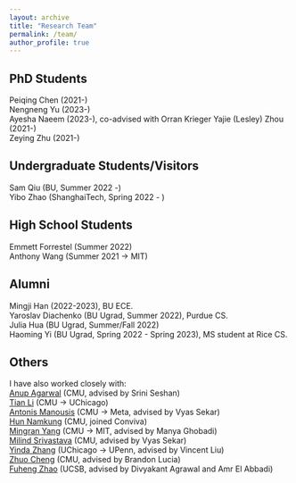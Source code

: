 ```yaml
---
layout: archive
title: "Research Team"
permalink: /team/
author_profile: true
---
```

PhD Students
---
Peiqing Chen (2021-)           
Nengneng Yu  (2023-)   
Ayesha Naeem (2023-), co-advised with Orran Krieger 
Yajie (Lesley) Zhou (2021-)         
Zeying Zhu (2021-)       

Undergraduate Students/Visitors
---     
Sam Qiu  (BU, Summer 2022 -)       
Yibo Zhao (ShanghaiTech, Spring 2022 - )     

High School Students
---
Emmett Forrestel (Summer 2022)   
Anthony Wang (Summer 2021 -> MIT)  

Alumni
---       
Mingji Han  (2022-2023), BU ECE.       
Yaroslav Diachenko (BU Ugrad, Summer 2022), Purdue CS.     
Julia Hua (BU Ugrad, Summer/Fall 2022)      
Haoming Yi  (BU Ugrad, Spring 2022 - Spring 2023), MS student at Rice CS.     

Others
---
I have also worked closely with:   
[Anup Agarwal](https://108anup.github.io/) (CMU, advised by Srini Seshan)   
[Tian Li](https://www.cs.cmu.edu/~litian/) (CMU -> UChicago)   
[Antonis Manousis](https://www.andrew.cmu.edu/user/amanousi/) (CMU -> Meta, advised by Vyas Sekar)    
[Hun Namkung](https://hnamkung.github.io/) (CMU, joined Conviva)   
[Mingran Yang](https://mingrany.github.io/) (CMU -> MIT, advised by Manya Ghobadi)  
[Milind Srivastava]() (CMU, advised by Vyas Sekar)        
[Yinda Zhang](https://yindazhang.github.io/) (UChicago -> UPenn, advised by Vincent Liu)    
[Zhuo Cheng]() (CMU, advised by Brandon Lucia)    
[Fuheng Zhao](https://zhaofuheng.github.io/) (UCSB, advised by Divyakant Agrawal and Amr El Abbadi)



